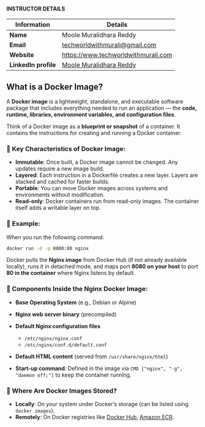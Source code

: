 #### INSTRUCTOR DETAILS

|  Information             | Details                                                                      |
|----------------------    |------------------------------------------------------------------------------|
| **Name**                 | Moole Muralidhara Reddy                                                      |
| **Email**                | techworldwithmurali@gmail.com                                                |
| **Website**              | https://www.techworldwithmurali.com               |
| **LinkedIn profile**     | [Moole Muralidhara Reddy](https://www.linkedin.com/in/moole-muralidhara-reddy) |

## What is a Docker Image?

A **Docker image** is a lightweight, standalone, and executable software package that includes everything needed to run an application — the **code, runtime, libraries, environment variables, and configuration files**.

Think of a Docker image as a **blueprint or snapshot** of a container. It contains the instructions for creating and running a Docker container.


### 🔹 Key Characteristics of Docker Image:

* **Immutable**: Once built, a Docker image cannot be changed. Any updates require a new image build.
* **Layered**: Each instruction in a Dockerfile creates a new layer. Layers are stacked and cached for faster builds.
* **Portable**: You can move Docker images across systems and environments without modification.
* **Read-only**: Docker containers run from read-only images. The container itself adds a writable layer on top.


### 🔸 Example:

When you run the following command:

```bash
docker run -d -p 8080:80 nginx
```

Docker pulls the **Nginx image** from Docker Hub (if not already available locally), runs it in detached mode, and maps port **8080 on your host** to port **80 in the container** where Nginx listens by default.


### 🔹 Components Inside the Nginx Docker Image:

* **Base Operating System** (e.g., Debian or Alpine)
* **Nginx web server binary** (precompiled)
* **Default Nginx configuration files**

  * `/etc/nginx/nginx.conf`
  * `/etc/nginx/conf.d/default.conf`
* **Default HTML content** (served from `/usr/share/nginx/html`)
* **Start-up command**:
  Defined in the image via `CMD ["nginx", "-g", "daemon off;"]` to keep the container running.

### 🔸 Where Are Docker Images Stored?

* **Locally**: On your system under Docker’s storage (can be listed using `docker images`).
* **Remotely**: On Docker registries like [Docker Hub](https://hub.docker.com/), [Amazon ECR](https://aws.amazon.com/ecr/).

